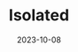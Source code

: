 ---
layout: comic
date: 2023-10-08
title: Isolated
categories: page
number: 30
permalink: /read/30
image: /pages/rm_030.webp
---